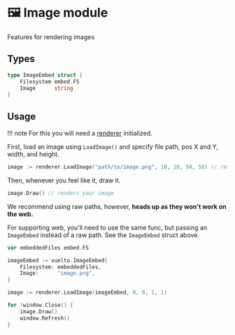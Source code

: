 <!--markdownlint-disable md010-->
# 🖼️ Image module

Features for rendering images

## Types

```go
type ImageEmbed struct {
	Filesystem embed.FS
	Image      string
}
```

## Usage

!!! note
    For this you will need a [renderer](window-render.md) initialized.

First, load an image using `LoadImage()` and specify file path, pos X and Y, width, and height.

```go
image := renderer.LoadImage("path/to/image.png", 10, 10, 50, 50) // returns an Image (internal type)
```

Then, whenever you feel like it, draw it.

```go
image.Draw() // renders your image
```

We recommend using raw paths, however, **heads up as they won't work on the web.**

For supporting web, you'll need to use the same func, but passing an `ImageEmbed` instead of a raw path. See the `ImageEmbed` struct above.

```go
var embeddedFiles embed.FS

imageEmbed := vuelto.ImageEmbed{
    Filesystem: embeddedFiles,
    Image:      "image.png",
}

image := renderer.LoadImage(imageEmbed, 0, 0, 1, 1)

for !window.Close() {
    image.Draw()
    window.Refresh()
}
```
